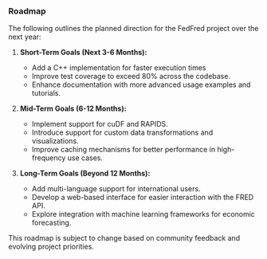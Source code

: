 ### Roadmap

The following outlines the planned direction for the FedFred project over the next year:

1. **Short-Term Goals (Next 3-6 Months):**

   - Add a C++ implementation for faster execution times
   - Improve test coverage to exceed 80% across the codebase.
   - Enhance documentation with more advanced usage examples and tutorials.

2. **Mid-Term Goals (6-12 Months):**

   - Implement support for cuDF and RAPIDS.
   - Introduce support for custom data transformations and visualizations.
   - Improve caching mechanisms for better performance in high-frequency use cases.

3. **Long-Term Goals (Beyond 12 Months):**

   - Add multi-language support for international users.
   - Develop a web-based interface for easier interaction with the FRED API.
   - Explore integration with machine learning frameworks for economic forecasting.

This roadmap is subject to change based on community feedback and evolving project priorities.
